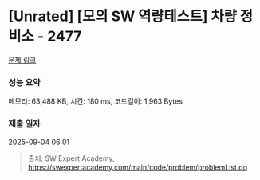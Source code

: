 # [Unrated] [모의 SW 역량테스트] 차량 정비소 - 2477 

[문제 링크](https://swexpertacademy.com/main/code/problem/problemDetail.do?contestProbId=AV6c6bgaIuoDFAXy) 

### 성능 요약

메모리: 63,488 KB, 시간: 180 ms, 코드길이: 1,963 Bytes

### 제출 일자

2025-09-04 06:01



> 출처: SW Expert Academy, https://swexpertacademy.com/main/code/problem/problemList.do